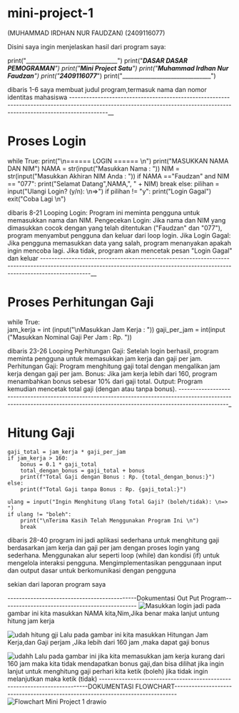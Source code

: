 # mini-project-1
(MUHAMMAD IRDHAN NUR FAUDZAN)
(2409116077)

Disini saya ingin menjelaskan hasil dari program saya:

   print("________________________________")
print("_____DASAR DASAR PEMOGRAMAN____")
print("_______Mini Project Satu_______")
print("__Muhammad Irdhan Nur Faudzan__")
print("__________2409116077___________")
print("_______________________________")

dibaris 1-6 saya membuat judul program,termasuk nama dan nomor identitas mahasiswa
-------------------------------------------------------------------------------------------------------------------------------------------------------------------------__

# Proses Login
while True:
    print("\n====== LOGIN ====== \n")
    print("MASUKKAN NAMA DAN NIM") 
    NAMA = str(input("Masukkan Nama : "))
    NIM = str(input("Masukkan Akhiran NIM Anda : "))
    if NAMA =="Faudzan" and NIM == "077":
        print("Selamat Datang",NAMA,", " + NIM)
        break
    else:
        pilihan = input("Ulangi Login? (y/n): \n=>")
        if pilihan != "y":
            print("Login Gagal")
            exit("Coba Lagi \n")

dibaris 8-21 
Looping Login: Program ini meminta pengguna untuk memasukkan nama dan NIM.
Pengecekan Login: Jika nama dan NIM yang dimasukkan cocok dengan yang telah ditentukan ("Faudzan" dan "077"), program menyambut pengguna dan keluar dari loop login.
Jika Login Gagal: Jika pengguna memasukkan data yang salah, program menanyakan apakah ingin mencoba lagi. Jika tidak, program akan mencetak pesan "Login Gagal" dan keluar
-----------------------------------------------------------------------------------------------------------------------------------------------------------------------------__

# Proses Perhitungan Gaji
while True:    
    jam_kerja = int (input("\nMasukkan Jam Kerja : "))
    gaji_per_jam = int(input ("Masukkan Nominal Gaji Per Jam : Rp. "))

dibaris 23-26 Looping Perhitungan Gaji: Setelah login berhasil, program meminta pengguna untuk memasukkan jam kerja dan gaji per jam.
Perhitungan Gaji: Program menghitung gaji total dengan mengalikan jam kerja dengan gaji per jam.
Bonus: Jika jam kerja lebih dari 160, program menambahkan bonus sebesar 10% dari gaji total.
Output: Program kemudian mencetak total gaji (dengan atau tanpa bonus).
-----------------------------------------------------------------------------------------------------------------------------------------------------------------------------_

# Hitung Gaji
    gaji_total = jam_kerja * gaji_per_jam
    if jam_kerja > 160:
        bonus = 0.1 * gaji_total
        total_dengan_bonus = gaji_total + bonus
        print(f"Total Gaji dengan Bonus : Rp. {total_dengan_bonus:}")
    else:
        print(f"Total Gaji tanpa Bonus : Rp. {gaji_total:}")

    ulang = input("Ingin Menghitung Ulang Total Gaji? (boleh/tidak): \n=> ")
    if ulang != "boleh":
        print("\nTerima Kasih Telah Menggunakan Program Ini \n")
        break

dibaris 28-40 program ini jadi aplikasi sederhana untuk menghitung gaji berdasarkan jam kerja dan gaji per jam dengan proses login yang sederhana.
Menggunakan alur seperti loop (while) dan kondisi (if) untuk mengelola interaksi pengguna.
Mengimplementasikan penggunaan input dan output dasar untuk berkomunikasi dengan pengguna

sekian dari laporan program saya 

---------------------------------------------Dokumentasi Out Put Program----------------------------------------------- 
![Masukkan login](https://github.com/user-attachments/assets/8c8f7ba1-3a76-4911-980c-a68e05dacf8f)
jadi pada gambar ini kita masukkan NAMA kita,Nim,Jika benar maka lanjut untung hitung jam kerja

![udah hitung gji](https://github.com/user-attachments/assets/24478ea5-3034-4a9a-97e2-1d00a10074a6)
Lalu pada gambar ini kita masukkan Hitungan Jam Kerja,dan Gaji perjam ,Jika lebih dari 160 jam ,maka dapat gaji bonus

![udahh](https://github.com/user-attachments/assets/88aa444e-8d80-442c-8fce-b314e7c1e461)
Lalu pada gambar ini jika kita memasukkan jam kerja kurang dari 160 jam maka kita tidak mendapatkan bonus gaji,dan bisa dilihat jika ingin lanjut untuk menghitung gaji perhari kita ketik (boleh) jika tidak ingin melanjutkan maka ketik (tidak)
--------------------------------------------------------------------------DOKUMENTASI FLOWCHART-------------------------------------------------------------------------------
![Flowchart Mini Project 1 drawio](https://github.com/user-attachments/assets/fd93ff49-12d8-406f-b98c-93e9e82f89ca)




